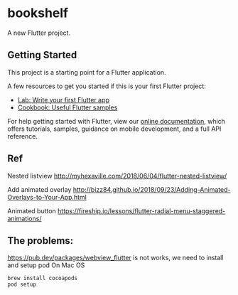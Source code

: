 # bookshelf

A new Flutter project.

## Getting Started

This project is a starting point for a Flutter application.

A few resources to get you started if this is your first Flutter project:

- [Lab: Write your first Flutter app](https://flutter.dev/docs/get-started/codelab)
- [Cookbook: Useful Flutter samples](https://flutter.dev/docs/cookbook)

For help getting started with Flutter, view our 
[online documentation](https://flutter.dev/docs), which offers tutorials, 
samples, guidance on mobile development, and a full API reference.

## Ref

Nested listview
http://myhexaville.com/2018/06/04/flutter-nested-listview/

Add animated overlay 
http://bizz84.github.io/2018/09/23/Adding-Animated-Overlays-to-Your-App.html

Animated button
https://fireship.io/lessons/flutter-radial-menu-staggered-animations/

## The problems:

https://pub.dev/packages/webview_flutter is not works, we need to install and setup pod
On Mac OS
```
brew install cocoapods
pod setup
```

